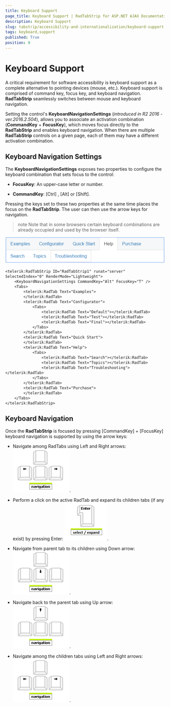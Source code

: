 ```yaml
---
title: Keyboard Support
page_title: Keyboard Support | RadTabStrip for ASP.NET AJAX Documentation
description: Keyboard Support
slug: tabstrip/accessibility-and-internationalization/keyboard-support
tags: keyboard,support
published: True
position: 0
---
```


# Keyboard Support


A critical requirement for software accessibility is keyboard support as a complete alternative to pointing devices (mouse, etc.). Keyboard support is comprised of command key, focus key, and keyboard navigation. **RadTabStrip** seamlessly switches between mouse and keyboard navigation.

Setting the control's **KeyboardNavigationSettings** (*introduced in R2 2016 - ver.2016.2.504*), allows you to associate an activation combination (**CommandKey** + **FocusKey**), which moves focus directly to the **RadTabStrip** and enables keyboard navigation. When there are multiple **RadTabStrip** controls on a given page, each of them may have a different activation combination.

## Keyboard Navigation Settings

The **KeyboardNavigationSettings** exposes two properties to configure the keyboard combination that sets focus to the control:

* **FocusKey**: An upper-case letter or number.

* **CommandKey**: [Ctrl] , [Alt] or [Shift].

Pressing the keys set to these two properties at the same time places the focus on the **RadTabStrip**. The user can then use the arrow keys for navigation.

>note Note that in some browsers certain keyboard combinations are already occupied and used by the browser itself.
>

![Keyboard Support](images/KeyboardSupport.png)

````ASP.NET
<telerik:RadTabStrip ID="RadTabStrip1" runat="server" SelectedIndex="0" RenderMode="Lightweight">
    <KeyboardNavigationSettings CommandKey="Alt" FocusKey="T" />
    <Tabs>
        <telerik:RadTab Text="Examples">
        </telerik:RadTab>
        <telerik:RadTab Text="Configurator">
            <Tabs>
                <telerik:RadTab Text="Default"></telerik:RadTab>
                <telerik:RadTab Text="Test"></telerik:RadTab>
                <telerik:RadTab Text="Final"></telerik:RadTab>
            </Tabs>
        </telerik:RadTab>
        <telerik:RadTab Text="Quick Start">
        </telerik:RadTab>
        <telerik:RadTab Text="Help">
            <Tabs>
                <telerik:RadTab Text="Search"></telerik:RadTab>
                <telerik:RadTab Text="Topics"></telerik:RadTab>
                <telerik:RadTab Text="Troubleshooting"></telerik:RadTab>
            </Tabs>
        </telerik:RadTab>
        <telerik:RadTab Text="Purchase">
        </telerik:RadTab>
    </Tabs>
</telerik:RadTabStrip>
````

## Keyboard Navigation

Once the **RadTabStrip** is focused by pressing [CommandKey] + [FocusKey] keyboard navigation is supported by using the arrow keys:

* Navigate among RadTabs using Left and Right arrows:
![Left right arrows](images/left-right-arrows.png).

* Perform a click on the active RadTab and expand its children tabs (if any exist) by pressing Enter:
![Enter](images/enter.png).

* Navigate from parent tab to its children using Down arrow:
![Down arrow](images/down-arrow.png).

* Navigate back to the parent tab using Up arrow:
![Up arrow](images/up-arrow.png).

* Navigate among the children tabs using Left and Right arrows:
![Left right arrows](images/left-right-arrows.png).

